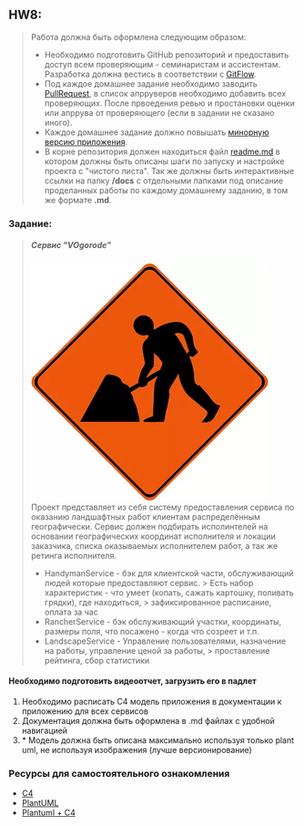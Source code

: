 ## HW8:

> Работа должна быть оформлена следующим образом:
>- Необходимо подготовить GitHub репозиторий и предоставить доступ всем проверяющим - семинаристам и ассистентам. Разработка
   > должна вестись в соответствии с [GitFlow](https://www.atlassian.com/ru/git/tutorials/comparing-workflows/gitflow-workflow).
>- Под каждое домашнее задание необходимо заводить [PullRequest](https://docs.gitlab.com/ee/user/project/merge_requests/creating_merge_requests.html),
   > в список апрруверов необходимо добавить всех проверяющих. После првоедения ревью и простановки оценки или апррува от проверяющего
   > (если в задании не сказано иного).
>- Каждое домашнее задание должно повышать [минорную версию приложения](https://semver.org/lang/ru/).
>- В корне репозитория должен находиться файл [readme.md](https://www.markdownguide.org/basic-syntax/) в котором должны быть
   > описаны шаги по запуску и настройке проекта с "чистого листа". Так же должны быть интерактивные ссылки на папку **/docs**
   > с отдельными папками под описание проделанных работы по каждому домашнему заданию, в том же формате **.md**.

### Заданиe:

> ##### Сервис "VOgorode"
> ![./image.webp](./image.webp)  
> Проект представляет из себя систему предоставления сервиса по оказанию ландшафтных работ клиентам распределённым
> географически. Сервис должен подбирать исполинтелей на основании географических координат исполнителя и локации заказчика,
> списка оказываемых исполнителем работ, а так же ретинга исполнителя.
> - HandymanService - бэк для клиентской части, обслуживающий людей которые предоставляют сервис.
    > Есть набор характеристик - что умеет (копать, сажать картошку, поливать грядки), где находиться,
    > зафиксированное расписание, оплата за час
> - RancherService - бэк обслуживающий участки, координаты, размеры поля, что посажено - когда что созреет и т.п.
> - LandscapeService - Управление пользователями, назначение на работы, управление ценой за работы,
    > проставление рейтинга, сбор статистики

#### Необходимо подготовить видеоотчет, загрузить его в падлет

1. Необходимо расписать С4 модель приложения в документации к приложению для всех сервисов
2. Документация должна быть оформлена в .md файлах с удобной навигацией
3. \* Модель должна быть описана максимально используя только plant uml, не используя изображения (лучше
   версионирование)

### Ресурсы для самостоятельного ознакомления

- [С4](https://c4model.com/)
- [PlantUML](https://plantuml.com/)
- [Plantuml + C4](https://github.com/plantuml-stdlib/C4-PlantUML/blob/master/README.md)